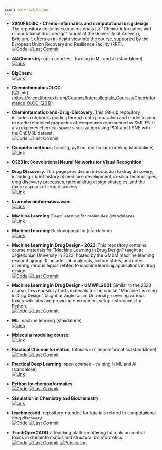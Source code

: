 ```yaml
---
icon: material/school
---
```


- **2040FBDBIC - Chemo-informatics and computational drug design**: The repository contains course materials for "Chemo-informatics and computational drug design" taught at the University of Antwerp, Belgium. It offers an in-depth view into the course, supported by the European Union Recovery and Resilience Facility (RRF).  
		[![Code](https://img.shields.io/github/stars/UAMCAntwerpen/2040FBDBIC?style=for-the-badge&logo=github)](https://github.com/UAMCAntwerpen/2040FBDBIC) [![Last Commit](https://img.shields.io/github/last-commit/UAMCAntwerpen/2040FBDBIC?style=for-the-badge&logo=github)](https://github.com/UAMCAntwerpen/2040FBDBIC) 
- **AI4Chemistry**: open courses - training in ML and AI (standalone)  
	[![Link](https://img.shields.io/badge/Link-offline-red?style=for-the-badge&logo=xamarin&logoColor=red)](https://schwallergroup.github.io/ai4chem_course/) 
- **BigChem**:   
	[![Link](https://img.shields.io/badge/Link-offline-red?style=for-the-badge&logo=xamarin&logoColor=red)](http://bigchem.eu/alllectures) 
- **Cheminformatics OLCC**:   
	[![Link](https://img.shields.io/badge/Link-offline-red?style=for-the-badge&logo=xamarin&logoColor=red)](https://chem.libretexts.org/Courses/Intercollegiate_Courses/Cheminformatics_OLCC_(2019) 
- **Cheminformatics-and-Drug-Discovery**: This GitHub repository includes notebooks guiding through data preparation and model training to predict chemical properties of compounds represented as SMILES. It also explores chemical space visualization using PCA and t-SNE with the ChEMBL dataset.  
		[![Code](https://img.shields.io/github/stars/Shiska07/Cheminformatics-and-Drug-Discovery?style=for-the-badge&logo=github)](https://github.com/Shiska07/Cheminformatics-and-Drug-Discovery) [![Last Commit](https://img.shields.io/github/last-commit/Shiska07/Cheminformatics-and-Drug-Discovery?style=for-the-badge&logo=github)](https://github.com/Shiska07/Cheminformatics-and-Drug-Discovery) 
- **Computer methods**: training, python, molecular modeling (standalone)  
	[![Link](https://img.shields.io/badge/Link-offline-red?style=for-the-badge&logo=xamarin&logoColor=red)](http://education.molssi.org/resources.html#programming) 
- **CS231n: Convolutional Neural Networks for Visual Recognition**:   
	
- **Drug Discovery**: This page provides an introduction to drug discovery, including a brief history of medicine development, in-silico technologies, drug discovery processes, rational drug design strategies, and the future aspects of drug discovery.  
	[![Link](https://img.shields.io/badge/Link-offline-red?style=for-the-badge&logo=xamarin&logoColor=red)](https://www.drugdesign.org/chapters/drug-discovery/) 
- **Learncheminformatics.com**:   
	[![Link](https://img.shields.io/badge/Link-offline-red?style=for-the-badge&logo=xamarin&logoColor=red)](http://learncheminformatics.com/) 
- **Machine Learning**: Deep learning for molecules (standalone)  
	[![Link](https://img.shields.io/badge/Link-offline-red?style=for-the-badge&logo=xamarin&logoColor=red)](https://dmol.pub/index.html) 
- **Machine Learning**: Backpropagation (standalone)  
	[![Link](https://img.shields.io/badge/Link-offline-red?style=for-the-badge&logo=xamarin&logoColor=red)](https://mattmazur.com/2015/03/17/a-step-by-step-backpropagation-example/) 
- **Machine Learning in Drug Design - 2023**: This repository contains course materials for "Machine Learning in Drug Design" taught at Jagiellonian University in 2023, hosted by the GMUM machine learning research group. It includes lab materials, lecture slides, and notes covering various topics related to machine learning applications in drug design  
		[![Code](https://img.shields.io/github/stars/gmum/mldd23?style=for-the-badge&logo=github)](https://github.com/gmum/mldd23) [![Last Commit](https://img.shields.io/github/last-commit/gmum/mldd23?style=for-the-badge&logo=github)](https://github.com/gmum/mldd23) 
- **Machine Learning in Drug Design - UMWPL2021**: Similar to the 2023 course, this repository hosts materials for the course "Machine Learning in Drug Design" taught at Jagiellonian University, covering various topics with labs and providing environment setup instructions for Python.  
		[![Code](https://img.shields.io/github/stars/gmum/umwpl2021?style=for-the-badge&logo=github)](https://github.com/gmum/umwpl2021) [![Last Commit](https://img.shields.io/github/last-commit/gmum/umwpl2021?style=for-the-badge&logo=github)](https://github.com/gmum/umwpl2021) 
- **ML**: machine learning (standalone)  
	[![Link](https://img.shields.io/badge/Link-offline-red?style=for-the-badge&logo=xamarin&logoColor=red)](https://sites.google.com/view/ml-basics/home) 
- **Molecular modeling course**:   
	[![Link](https://img.shields.io/badge/Link-offline-red?style=for-the-badge&logo=xamarin&logoColor=red)](https://dasher.wustl.edu/chem478/) 
- **Practical Chemoinformatics**: tutorials in chemoinformatics (standalone)  
		[![Code](https://img.shields.io/github/stars/PatWalters/practical_cheminformatics_tutorials?style=for-the-badge&logo=github)](https://github.com/PatWalters/practical_cheminformatics_tutorials) [![Last Commit](https://img.shields.io/github/last-commit/PatWalters/practical_cheminformatics_tutorials?style=for-the-badge&logo=github)](https://github.com/PatWalters/practical_cheminformatics_tutorials) 
- **Practical Deep Learning**: open courses - training in ML and AI (standalone)  
	[![Link](https://img.shields.io/badge/Link-offline-red?style=for-the-badge&logo=xamarin&logoColor=red)](https://course.fast.ai/) 
- **Python for chemoinformatics**:   
		[![Code](https://img.shields.io/github/stars/Mishima-syk/py4chemoinformatics?style=for-the-badge&logo=github)](https://github.com/Mishima-syk/py4chemoinformatics) [![Last Commit](https://img.shields.io/github/last-commit/Mishima-syk/py4chemoinformatics?style=for-the-badge&logo=github)](https://github.com/Mishima-syk/py4chemoinformatics) 
- **Simulation in Chemistry and Biochemistry**:   
	[![Link](https://img.shields.io/badge/Link-online-brightgreen?style=for-the-badge&logo=cachet&logoColor=65FF8F)](https://dasher.wustl.edu/chem430/) 
- **teachmecadd**: repository intended for tutorials related to computational drug discovery.  
		[![Code](https://img.shields.io/github/stars/med-sci/teachmecadd?style=for-the-badge&logo=github)](https://github.com/med-sci/teachmecadd/tree/feature/tutorials) [![Last Commit](https://img.shields.io/github/last-commit/med-sci/teachmecadd?style=for-the-badge&logo=github)](https://github.com/med-sci/teachmecadd/tree/feature/tutorials) 
- **TeachOpenCADD**: a teaching platform offering tutorials on central topics in cheminformatics and structural bioinformatics.  
		[![Code](https://img.shields.io/github/stars/volkamerlab/TeachOpenCADD?style=for-the-badge&logo=github)](https://github.com/volkamerlab/TeachOpenCADD) [![Last Commit](https://img.shields.io/github/last-commit/volkamerlab/TeachOpenCADD?style=for-the-badge&logo=github)](https://github.com/volkamerlab/TeachOpenCADD) [![Publication](https://img.shields.io/badge/Publication-Citations:39-blue?style=for-the-badge&logo=bookstack)](https://doi.org/10.1186/s13321-019-0351-x) 
